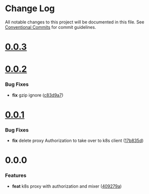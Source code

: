 # Change Log

All notable changes to this project will be documented in this file.
See [Conventional Commits](https://conventionalcommits.org) for commit guidelines.



# [0.0.3](https://github.com/octohelm/k8s-proxy/compare/v0.0.2...v0.0.3)


# [0.0.2](https://github.com/morlay/k8s-proxy/compare/v0.0.1...v0.0.2)

### Bug Fixes

* **fix** gzip ignore ([c83d9a7](https://github.com/morlay/k8s-proxy/commit/c83d9a75c932284b6d2e9c0b78bd542e68d3fdc5))



# [0.0.1](https://github.com/morlay/k8s-proxy/compare/v0.0.0...v0.0.1)

### Bug Fixes

* **fix** delete proxy Authorization to take over to k8s client ([17b835d](https://github.com/morlay/k8s-proxy/commit/17b835dc001f6698154b04d1f441c6f419a9f375))



# 0.0.0

### Features

* **feat** k8s proxy with authorization and mixer ([409279a](https://github.com/morlay/k8s-proxy/commit/409279a23f3e73b5e80fdb272e04c0518a2813e1))

